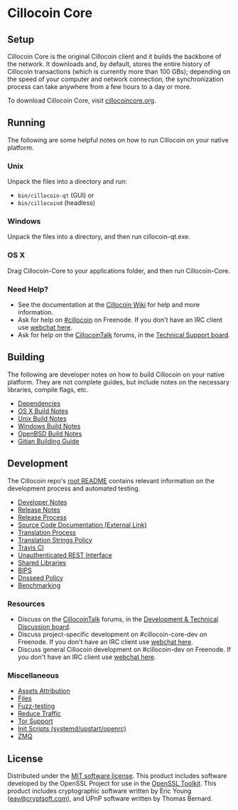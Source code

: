Cillocoin Core
=============

Setup
---------------------
Cillocoin Core is the original Cillocoin client and it builds the backbone of the network. It downloads and, by default, stores the entire history of Cillocoin transactions (which is currently more than 100 GBs); depending on the speed of your computer and network connection, the synchronization process can take anywhere from a few hours to a day or more.

To download Cillocoin Core, visit [cillocoincore.org](https://cillocoincore.org/en/releases/).

Running
---------------------
The following are some helpful notes on how to run Cillocoin on your native platform.

### Unix

Unpack the files into a directory and run:

- `bin/cillocoin-qt` (GUI) or
- `bin/cillocoind` (headless)

### Windows

Unpack the files into a directory, and then run cillocoin-qt.exe.

### OS X

Drag Cillocoin-Core to your applications folder, and then run Cillocoin-Core.

### Need Help?

* See the documentation at the [Cillocoin Wiki](https://en.cillocoin.it/wiki/Main_Page)
for help and more information.
* Ask for help on [#cillocoin](http://webchat.freenode.net?channels=cillocoin) on Freenode. If you don't have an IRC client use [webchat here](http://webchat.freenode.net?channels=cillocoin).
* Ask for help on the [CillocoinTalk](https://cillocointalk.org/) forums, in the [Technical Support board](https://cillocointalk.org/index.php?board=4.0).

Building
---------------------
The following are developer notes on how to build Cillocoin on your native platform. They are not complete guides, but include notes on the necessary libraries, compile flags, etc.

- [Dependencies](dependencies.md)
- [OS X Build Notes](build-osx.md)
- [Unix Build Notes](build-unix.md)
- [Windows Build Notes](build-windows.md)
- [OpenBSD Build Notes](build-openbsd.md)
- [Gitian Building Guide](gitian-building.md)

Development
---------------------
The Cillocoin repo's [root README](/README.md) contains relevant information on the development process and automated testing.

- [Developer Notes](developer-notes.md)
- [Release Notes](release-notes.md)
- [Release Process](release-process.md)
- [Source Code Documentation (External Link)](https://dev.visucore.com/cillocoin/doxygen/)
- [Translation Process](translation_process.md)
- [Translation Strings Policy](translation_strings_policy.md)
- [Travis CI](travis-ci.md)
- [Unauthenticated REST Interface](REST-interface.md)
- [Shared Libraries](shared-libraries.md)
- [BIPS](bips.md)
- [Dnsseed Policy](dnsseed-policy.md)
- [Benchmarking](benchmarking.md)

### Resources
* Discuss on the [CillocoinTalk](https://cillocointalk.org/) forums, in the [Development & Technical Discussion board](https://cillocointalk.org/index.php?board=6.0).
* Discuss project-specific development on #cillocoin-core-dev on Freenode. If you don't have an IRC client use [webchat here](http://webchat.freenode.net/?channels=cillocoin-core-dev).
* Discuss general Cillocoin development on #cillocoin-dev on Freenode. If you don't have an IRC client use [webchat here](http://webchat.freenode.net/?channels=cillocoin-dev).

### Miscellaneous
- [Assets Attribution](assets-attribution.md)
- [Files](files.md)
- [Fuzz-testing](fuzzing.md)
- [Reduce Traffic](reduce-traffic.md)
- [Tor Support](tor.md)
- [Init Scripts (systemd/upstart/openrc)](init.md)
- [ZMQ](zmq.md)

License
---------------------
Distributed under the [MIT software license](/COPYING).
This product includes software developed by the OpenSSL Project for use in the [OpenSSL Toolkit](https://www.openssl.org/). This product includes
cryptographic software written by Eric Young ([eay@cryptsoft.com](mailto:eay@cryptsoft.com)), and UPnP software written by Thomas Bernard.
